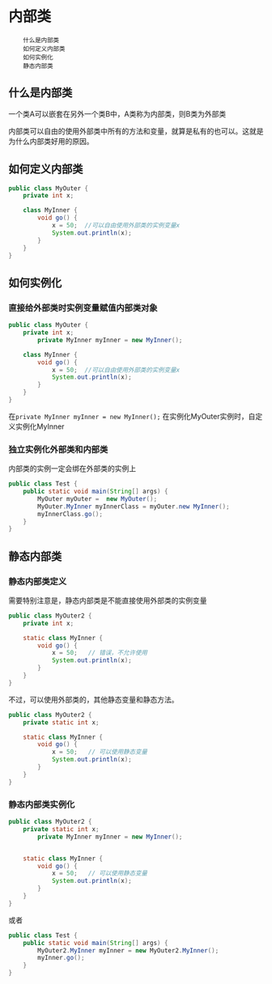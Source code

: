 # 内部类

		什么是内部类
		如何定义内部类
		如何实例化
		静态内部类

## 什么是内部类

一个类A可以嵌套在另外一个类B中，A类称为内部类，则B类为外部类

内部类可以自由的使用外部类中所有的方法和变量，就算是私有的也可以。这就是为什么内部类好用的原因。

## 如何定义内部类

```java
public class MyOuter {
    private int x;

    class MyInner {
        void go() {
            x = 50;  //可以自由使用外部类的实例变量x
            System.out.println(x);
        }
    }
}
```

## 如何实例化

### 直接给外部类时实例变量赋值内部类对象

```java
public class MyOuter {
    private int x;
		private MyInner myInner = new MyInner();

    class MyInner {
        void go() {
            x = 50;  //可以自由使用外部类的实例变量x
            System.out.println(x);
        }
    }
}
```

在`private MyInner myInner = new MyInner();` 在实例化MyOuter实例时，自定义实例化MyInner

### 独立实例化外部类和内部类
内部类的实例一定会绑在外部类的实例上

```java
public class Test {
    public static void main(String[] args) {
        MyOuter myOuter =  new MyOuter();
        MyOuter.MyInner myInnerClass = myOuter.new MyInner();
        myInnerClass.go();
    }
}
```

## 静态内部类

### 静态内部类定义

需要特别注意是，静态内部类是不能直接使用外部类的实例变量
```java
public class MyOuter2 {
    private int x;

    static class MyInner {
        void go() {
            x = 50;   // 错误，不允许使用
            System.out.println(x);
        }
    }
}
```

不过，可以使用外部类的，其他静态变量和静态方法。
```java
public class MyOuter2 {
    private static int x;

    static class MyInner {
        void go() {
            x = 50;   // 可以使用静态变量
            System.out.println(x);
        }
    }
}
```
### 静态内部类实例化

```java
public class MyOuter2 {
    private static int x;
		private MyInner myInner = new MyInner();


    static class MyInner {
        void go() {
            x = 50;   // 可以使用静态变量
            System.out.println(x);
        }
    }
}
```

或者

```java
public class Test {
    public static void main(String[] args) {
        MyOuter2.MyInner myInner = new MyOuter2.MyInner();
        myInner.go();
    }
}
```
